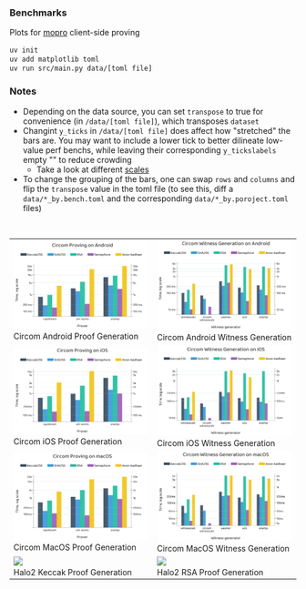 ### Benchmarks

Plots for [mopro](https://zkmopro.org/docs/performance) client-side proving

```
uv init
uv add matplotlib toml
uv run src/main.py data/[toml file]
```

### Notes
- Depending on the data source, you can set `transpose` to true for convenience (in `/data/[toml file]`), which transposes `dataset`
- Changint `y_ticks` in `/data/[toml file]` does affect how "stretched" the bars are. You may want to include a lower tick to better dilineate low-value perf benchs, while leaving their corresponding `y_tickslabels` empty "" to reduce crowding
  - Take a look at different [scales](/scale) 
- To change the grouping of the bars, one can swap `rows` and `columns` and flip the `transpose` value in the toml file (to see this, diff a `data/*_by.bench.toml` and the corresponding `data/*_by.poroject.toml` files)

<br>

<table>
  <tr>
    <td><img src="plots/circom.android.proof.gen_by.bench.png" width="400"><br>Circom Android Proof Generation</td>
    <td><img src="plots/circom.android.wit.gen_by.bench.png" width="400"><br>Circom Android Witness Generation</td>
  </tr>
  <tr>
    <td><img src="plots/circom.ios.proof.gen_by.bench.png" width="400"><br>Circom iOS Proof Generation</td>
    <td><img src="plots/circom.ios.wit.gen_by.bench.png" width="400"><br>Circom iOS Witness Generation</td>
  </tr>
  <tr>
    <td><img src="plots/circom.macos.proof.gen_by.bench.png" width="400"><br>Circom MacOS Proof Generation</td>
    <td><img src="plots/circom.macos.wit.gen_by.bench.png" width="400"><br>Circom MacOS Witness Generation</td>
  </tr>
  <tr>
    <td><img src="plots/halo2.keccak.proof.gen_by.bench.png" width="400"><br>Halo2 Keccak Proof Generation</td>
    <td><img src="plots/halo2.rsa.proof.gen_by.bench.png" width="400"><br>Halo2 RSA Proof Generation</td>
  </tr>
</table>

